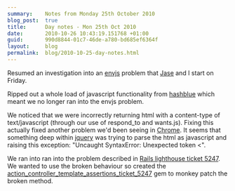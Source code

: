 ```yaml
---
summary:    Notes from Monday 25th October 2010
blog_post:  true
title:      Day notes - Mon 25th Oct 2010
date:       2010-10-26 10:43:19.151768 +01:00
guid:       990d8844-01c7-46de-a780-bd685ef6364f
layout:     blog
permalink:  blog/2010-10-25-day-notes.html
---
```

Resumed an investigation into an [envjs](http://github.com/smparkes/env-js) problem that [Jase](http://jasoncale.com/) and I start on Friday.

Ripped out a whole load of javascript functionality from [hashblue](http://hashblue.com) which meant we no longer ran into the envjs problem.

We noticed that we were incorrectly returning html with a content-type of text/javascript (through our use of respond_to and wants.js).  Fixing this actually fixed another problem we'd been seeing in [Chrome](http://www.google.com/chrome).  It seems that something deep within [jquery](http://jquery.com/) was trying to parse the html as javascript and raising this exception: "Uncaught SyntaxError: Unexpected token <".

We ran into ran into the problem described in [Rails lighthouse ticket 5247](https://rails.lighthouseapp.com/projects/8994/tickets/5247-assert_template-wrong-behavior-for-testing-layout-used-to-render-template).  We wanted to use the broken behaviour so created the [action_controller_template_assertions_ticket_5247](http://github.com/freerange/action_controller_template_assertions_ticket_5247) gem to monkey patch the broken method.
